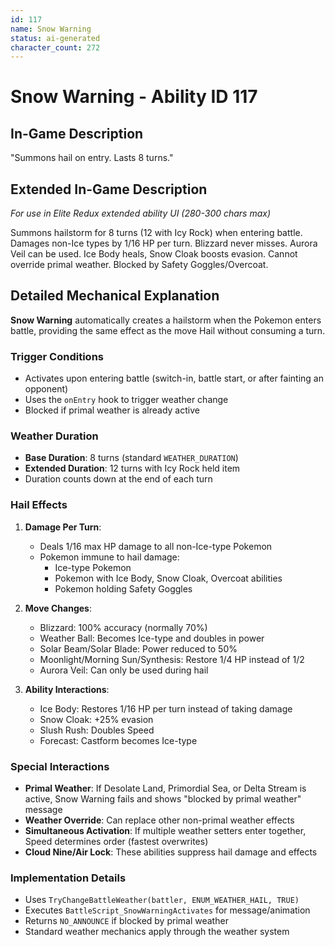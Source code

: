 ```yaml
---
id: 117
name: Snow Warning
status: ai-generated
character_count: 272
---
```


# Snow Warning - Ability ID 117

## In-Game Description
"Summons hail on entry. Lasts 8 turns."

## Extended In-Game Description
*For use in Elite Redux extended ability UI (280-300 chars max)*

Summons hailstorm for 8 turns (12 with Icy Rock) when entering battle. Damages non-Ice types by 1/16 HP per turn. Blizzard never misses. Aurora Veil can be used. Ice Body heals, Snow Cloak boosts evasion. Cannot override primal weather. Blocked by Safety Goggles/Overcoat.

## Detailed Mechanical Explanation
**Snow Warning** automatically creates a hailstorm when the Pokemon enters battle, providing the same effect as the move Hail without consuming a turn.

### Trigger Conditions
- Activates upon entering battle (switch-in, battle start, or after fainting an opponent)
- Uses the `onEntry` hook to trigger weather change
- Blocked if primal weather is already active

### Weather Duration
- **Base Duration**: 8 turns (standard `WEATHER_DURATION`)
- **Extended Duration**: 12 turns with Icy Rock held item
- Duration counts down at the end of each turn

### Hail Effects
1. **Damage Per Turn**:
   - Deals 1/16 max HP damage to all non-Ice-type Pokemon
   - Pokemon immune to hail damage:
     - Ice-type Pokemon
     - Pokemon with Ice Body, Snow Cloak, Overcoat abilities
     - Pokemon holding Safety Goggles

2. **Move Changes**:
   - Blizzard: 100% accuracy (normally 70%)
   - Weather Ball: Becomes Ice-type and doubles in power
   - Solar Beam/Solar Blade: Power reduced to 50%
   - Moonlight/Morning Sun/Synthesis: Restore 1/4 HP instead of 1/2
   - Aurora Veil: Can only be used during hail

3. **Ability Interactions**:
   - Ice Body: Restores 1/16 HP per turn instead of taking damage
   - Snow Cloak: +25% evasion
   - Slush Rush: Doubles Speed
   - Forecast: Castform becomes Ice-type

### Special Interactions
- **Primal Weather**: If Desolate Land, Primordial Sea, or Delta Stream is active, Snow Warning fails and shows "blocked by primal weather" message
- **Weather Override**: Can replace other non-primal weather effects
- **Simultaneous Activation**: If multiple weather setters enter together, Speed determines order (fastest overwrites)
- **Cloud Nine/Air Lock**: These abilities suppress hail damage and effects

### Implementation Details
- Uses `TryChangeBattleWeather(battler, ENUM_WEATHER_HAIL, TRUE)`
- Executes `BattleScript_SnowWarningActivates` for message/animation
- Returns `NO_ANNOUNCE` if blocked by primal weather
- Standard weather mechanics apply through the weather system

